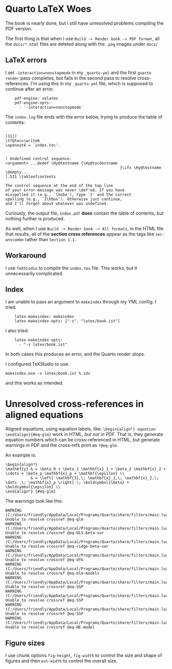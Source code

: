 # Quarto LaTeX Woes

The book is nearly done, but I still have unresolved problems compiling the PDF version.

The first thing is that when I use `Build -> Render book -> PDF format`, all the `docs/*.html` files are deleted
along with the `.png` images under `docs/`


## LaTeX errors

I set `-interaction=nonstopmode` in my `_quarto.yml` and the first `quarto render` pass completes,
but fails in the second pass to resolve cross-references.
I'm using this in my `_quarto.yml` file, which is supposed to continue after an error.

```
    pdf-engine: xelatex
    pdf-engine-opts:
      - '-interaction=nonstopmode'
```

The `index.log` file ends with the error below, trying to produce the table of contents:

```

[11])
\tf@toc=\write6
\openout6 = `index.toc'.


! Undefined control sequence.
<argument> ...@edef \Hy@testname {\Hy@tocdestname 
                                                  }\ifx \Hy@testname \@empty...
l.531 \tableofcontents
                      
The control sequence at the end of the top line
of your error message was never \def'ed. If you have
misspelled it (e.g., `\hobx'), type `I' and the correct
spelling (e.g., `I\hbox'). Otherwise just continue,
and I'll forget about whatever was undefined.
```

Curiously, the output file, `index.pdf` **does** contain the table of contents, but nothing further is produced.

As well, when I use `Build -> Render book -> All formats`, in the HTML file that results, all of the **section cross references**
appear as the tags like `sec-anscombe` rather than `Section 1.1`.

## Workaround

I use `TeXStudio` to compile the `index.tex` file. This works, but it unnecessarily complicated.

## Index

I am unable to pass an argument to `makeindex` through my YML config. I tried:

```
    latex-makeindex: makeindex
    latex-makeindex-opts: ["-s", "latex/book.ist"]
 ```

I also tried:

```
    latex-makeindex-opts:
      - "-s latex/book.ist"
```

In both cases this produces an error, and the Quarto render stops.

I configured TeXStudio to use:

```
makeindex.exe -s latex/book.ist %.idx
```

and this works as intended.

# Unresolved cross-references in aligned equations

Aligned equations, using equation labels, like: `\begin{align*} equation \end{align}{#eq-glm}` work in HTML, _but not in PDF_.
That is, they generate equation numbers which can be cross-referenced in HTML, but generate warnings in PDF and the cross-refs
print as `?@eq-glm`.

An example is:

```
\begin{align*}
\mathbf{y} & = \beta_0 + \beta_1 \mathbf{x}_1 + \beta_2 \mathbf{x}_2 + \cdots + \beta_p \mathbf{x}_p + \mathbf{\epsilon} \\
           & = \left[ \mathbf{1},\; \mathbf{x}_1,\; \mathbf{x}_2,\; \dots ,\; \mathbf{x}_p \right] \; \boldsymbol{\beta} + \boldsymbol{\epsilon} \\
\end{align*} {#eq-glm}
```


The warnings look like this:
```
WARNING (C:/Users/friendly/AppData/Local/Programs/Quarto/share/filters/main.lua:14000) Unable to resolve crossref @eq-glm
WARNING (C:/Users/friendly/AppData/Local/Programs/Quarto/share/filters/main.lua:14000) Unable to resolve crossref @eq-OLS-beta-var
WARNING (C:/Users/friendly/AppData/Local/Programs/Quarto/share/filters/main.lua:14000) Unable to resolve crossref @eq-ridge-beta-var
WARNING (C:/Users/friendly/AppData/Local/Programs/Quarto/share/filters/main.lua:14000) Unable to resolve crossref @eq-dfk
WARNING (C:/Users/friendly/AppData/Local/Programs/Quarto/share/filters/main.lua:14000) Unable to resolve crossref @eq-mlm-models
WARNING (C:/Users/friendly/AppData/Local/Programs/Quarto/share/filters/main.lua:14000) Unable to resolve crossref @eq-SSP
WARNING (C:/Users/friendly/AppData/Local/Programs/Quarto/share/filters/main.lua:14000) Unable to resolve crossref @eq-SSP
WARNING (C:/Users/friendly/AppData/Local/Programs/Quarto/share/filters/main.lua:14000) Unable to resolve crossref @eq-SSP
WARNING (C:/Users/friendly/AppData/Local/Programs/Quarto/share/filters/main.lua:14000) Unable to resolve crossref @eq-HE-model
```

## Figure sizes

I use chunk options `fig-height`, `fig-width` to control the size and shape of figures and then `out-width` to control the overall size.